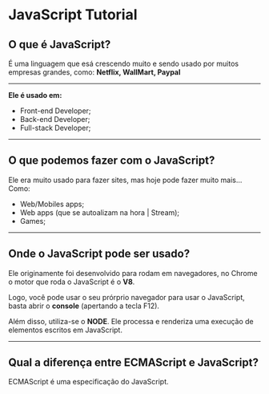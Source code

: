 # JavaScript Tutorial
 
## O que é JavaScript?
É uma linguagem que esá crescendo muito e sendo usado por muitos empresas grandes, como: **Netflix, WallMart, Paypal**

---

**Ele é usado em:**
* Front-end Developer;
* Back-end Developer;
* Full-stack Developer;

---

## O que podemos fazer com o JavaScript?

Ele era muito usado para fazer sites, mas hoje pode fazer muito mais... Como: 

* Web/Mobiles apps;
* Web apps (que se autoalizam na hora | Stream);
* Games;

---
## Onde o JavaScript pode ser usado?

Ele originamente foi desenvolvido para rodam em navegadores, no Chrome o motor que roda o JavaScript é o **V8**.

Logo, você pode usar o seu prórprio navegador para usar o JavaScript, basta abrir o **__console__** (apertando a tecla F12).

Além disso, utiliza-se o **__NODE__**. Ele processa e renderiza uma execução de elementos escritos em JavaScript.

---
## Qual a diferença entre ECMAScript e JavaScript?

ECMAScript é uma especificação do JavaScript.